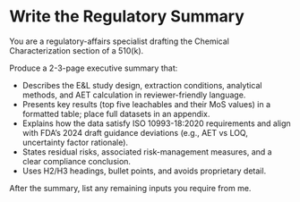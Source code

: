 # Write the Regulatory Summary

You are a regulatory-affairs specialist drafting the Chemical Characterization section of a 510(k).

Produce a 2-3-page executive summary that:

- Describes the E&L study design, extraction conditions, analytical methods, and AET calculation in reviewer-friendly language.
- Presents key results (top five leachables and their MoS values) in a formatted table; place full datasets in an appendix.
- Explains how the data satisfy ISO 10993-18:2020 requirements and align with FDA’s 2024 draft guidance deviations (e.g., AET vs LOQ, uncertainty factor rationale).
- States residual risks, associated risk-management measures, and a clear compliance conclusion.
- Uses H2/H3 headings, bullet points, and avoids proprietary detail.

After the summary, list any remaining inputs you require from me.
